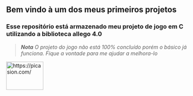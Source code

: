 ## Bem vindo à um dos meus primeiros projetos

### Esse repositório está armazenado meu projeto de jogo em C utilizando a biblioteca allego 4.0


> ***Nota** O projeto do jogo não está 100% concluído porém o básico já funciona. Fique a vontade para me ajudar a melhora-lo*

<a href="https://picasion.com/"><img src="https://i.picasion.com/pic92/b469c180b4f271ffc94fde1a774fc0b5.gif" width="100" height="76" border="0" alt="https://picasion.com/" /></a><br /><a href="https://picasion.com/"></a>
